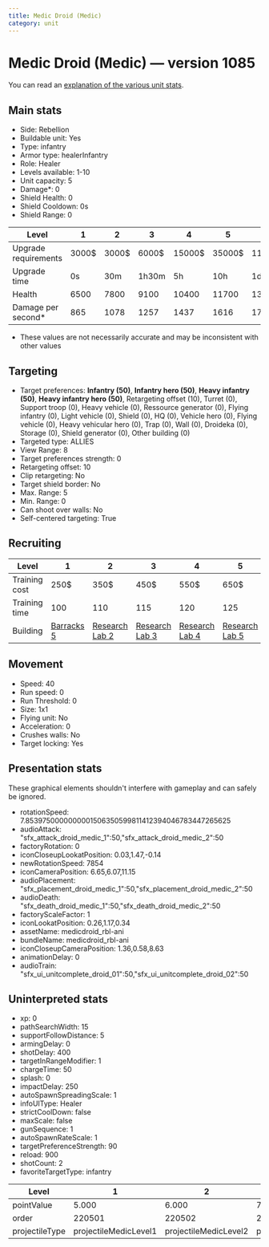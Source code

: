 ```yaml
---
title: Medic Droid (Medic)
category: unit
---
```


# Medic Droid (Medic) — version 1085

You can read an [explanation  of the various unit stats](unitexplained.md).

## Main stats

  * Side: Rebellion
  * Buildable unit: Yes
  * Type: infantry
  * Armor type: healerInfantry
  * Role: Healer
  * Levels available: 1-10
  * Unit capacity: 5
  * Damage*: 0
  * Shield Health: 0
  * Shield Cooldown: 0s
  * Shield Range: 0

|Level               |1    |2    |3    |4     |5     |6      |7      |8      |9       |10      |
|--------------------|-----|-----|-----|------|------|-------|-------|-------|--------|--------|
|Upgrade requirements|3000$|3000$|6000$|15000$|35000$|115000$|175000$|350000$|1000000$|2000000$|
|Upgrade time        |0s   |30m  |1h30m|5h    |10h   |1d12h  |2d12h  |4d     |6d      |1w2d    |
|Health              |6500 |7800 |9100 |10400 |11700 |13000  |14300  |15600  |16900   |19500   |
|Damage per second*  |865  |1078 |1257 |1437  |1616  |1795   |1976   |2155   |2334    |2693    |

* These values are not necessarily accurate and may be inconsistent with other values

## Targeting

  * Target preferences: **Infantry (50)**, **Infantry hero (50)**, **Heavy infantry (50)**, **Heavy infantry hero (50)**, Retargeting offset (10), Turret (0), Support troop (0), Heavy vehicle (0), Ressource generator (0), Flying infantry (0), Light vehicle (0), Shield (0), HQ (0), Vehicle hero (0), Flying vehicle (0), Heavy vehicular hero (0), Trap (0), Wall (0), Droideka (0), Storage (0), Shield generator (0), Other building (0)
  * Targeted type: ALLIES
  * View Range: 8
  * Target preferences strength: 0
  * Retargeting offset: 10
  * Clip retargeting: No
  * Target shield border: No
  * Max. Range: 5
  * Min. Range: 0
  * Can shoot over walls: No
  * Self-centered targeting: True

## Recruiting

|Level        |1                               |2                                     |3                                     |4                                     |5                                     |6                                     |7                                     |8                                     |9                                     |10                                     |
|-------------|--------------------------------|--------------------------------------|--------------------------------------|--------------------------------------|--------------------------------------|--------------------------------------|--------------------------------------|--------------------------------------|--------------------------------------|---------------------------------------|
|Training cost|250$                            |350$                                  |450$                                  |550$                                  |650$                                  |750$                                  |850$                                  |1000$                                 |1050$                                 |1150$                                  |
|Training time|100                             |110                                   |115                                   |120                                   |125                                   |130                                   |135                                   |140                                   |145                                   |150                                    |
|Building     |[Barracks 5](rebelBarracks.html)|[Research Lab 2](rebelOffenseLab.html)|[Research Lab 3](rebelOffenseLab.html)|[Research Lab 4](rebelOffenseLab.html)|[Research Lab 5](rebelOffenseLab.html)|[Research Lab 6](rebelOffenseLab.html)|[Research Lab 7](rebelOffenseLab.html)|[Research Lab 8](rebelOffenseLab.html)|[Research Lab 9](rebelOffenseLab.html)|[Research Lab 10](rebelOffenseLab.html)|

## Movement

  * Speed: 40
  * Run speed: 0
  * Run Threshold: 0
  * Size: 1x1
  * Flying unit: No
  * Acceleration: 0
  * Crushes walls: No
  * Target locking: Yes

## Presentation stats

These graphical elements shouldn't interfere with gameplay and can safely be ignored.

  * rotationSpeed: 7.8539750000000001506350599811412394046783447265625
  * audioAttack: "sfx_attack_droid_medic_1":50,"sfx_attack_droid_medic_2":50
  * factoryRotation: 0
  * iconCloseupLookatPosition: 0.03,1.47,-0.14
  * newRotationSpeed: 7854
  * iconCameraPosition: 6.65,6.07,11.15
  * audioPlacement: "sfx_placement_droid_medic_1":50,"sfx_placement_droid_medic_2":50
  * audioDeath: "sfx_death_droid_medic_1":50,"sfx_death_droid_medic_2":50
  * factoryScaleFactor: 1
  * iconLookatPosition: 0.26,1.17,0.34
  * assetName: medicdroid_rbl-ani
  * bundleName: medicdroid_rbl-ani
  * iconCloseupCameraPosition: 1.36,0.58,8.63
  * animationDelay: 0
  * audioTrain: "sfx_ui_unitcomplete_droid_01":50,"sfx_ui_unitcomplete_droid_02":50

## Uninterpreted stats

  * xp: 0
  * pathSearchWidth: 15
  * supportFollowDistance: 5
  * armingDelay: 0
  * shotDelay: 400
  * targetInRangeModifier: 1
  * chargeTime: 50
  * splash: 0
  * impactDelay: 250
  * autoSpawnSpreadingScale: 1
  * infoUIType: Healer
  * strictCoolDown: false
  * maxScale: false
  * gunSequence: 1
  * autoSpawnRateScale: 1
  * targetPreferenceStrength: 90
  * reload: 900
  * shotCount: 2
  * favoriteTargetType: infantry

|Level         |1                    |2                    |3                    |4                    |5                    |6                    |7                    |8                    |9                    |10                    |
|--------------|---------------------|---------------------|---------------------|---------------------|---------------------|---------------------|---------------------|---------------------|---------------------|----------------------|
|pointValue    |5.000                |6.000                |7.000                |8.000                |9.000                |10.000               |11.000               |12.000               |13.000               |15.000                |
|order         |220501               |220502               |220503               |220504               |220505               |220506               |220507               |220508               |220509               |220510                |
|projectileType|projectileMedicLevel1|projectileMedicLevel2|projectileMedicLevel3|projectileMedicLevel4|projectileMedicLevel5|projectileMedicLevel6|projectileMedicLevel7|projectileMedicLevel8|projectileMedicLevel9|projectileMedicLevel10|

